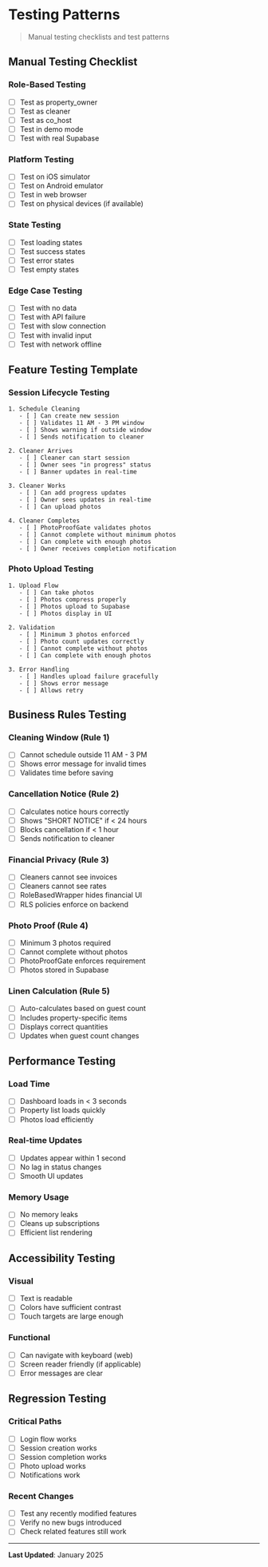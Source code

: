 # Testing Patterns

> Manual testing checklists and test patterns

## Manual Testing Checklist

### Role-Based Testing
- [ ] Test as property_owner
- [ ] Test as cleaner
- [ ] Test as co_host
- [ ] Test in demo mode
- [ ] Test with real Supabase

### Platform Testing
- [ ] Test on iOS simulator
- [ ] Test on Android emulator
- [ ] Test in web browser
- [ ] Test on physical devices (if available)

### State Testing
- [ ] Test loading states
- [ ] Test success states
- [ ] Test error states
- [ ] Test empty states

### Edge Case Testing
- [ ] Test with no data
- [ ] Test with API failure
- [ ] Test with slow connection
- [ ] Test with invalid input
- [ ] Test with network offline

## Feature Testing Template

### Session Lifecycle Testing
```
1. Schedule Cleaning
   - [ ] Can create new session
   - [ ] Validates 11 AM - 3 PM window
   - [ ] Shows warning if outside window
   - [ ] Sends notification to cleaner

2. Cleaner Arrives
   - [ ] Cleaner can start session
   - [ ] Owner sees "in progress" status
   - [ ] Banner updates in real-time

3. Cleaner Works
   - [ ] Can add progress updates
   - [ ] Owner sees updates in real-time
   - [ ] Can upload photos

4. Cleaner Completes
   - [ ] PhotoProofGate validates photos
   - [ ] Cannot complete without minimum photos
   - [ ] Can complete with enough photos
   - [ ] Owner receives completion notification
```

### Photo Upload Testing
```
1. Upload Flow
   - [ ] Can take photos
   - [ ] Photos compress properly
   - [ ] Photos upload to Supabase
   - [ ] Photos display in UI

2. Validation
   - [ ] Minimum 3 photos enforced
   - [ ] Photo count updates correctly
   - [ ] Cannot complete without photos
   - [ ] Can complete with enough photos

3. Error Handling
   - [ ] Handles upload failure gracefully
   - [ ] Shows error message
   - [ ] Allows retry
```

## Business Rules Testing

### Cleaning Window (Rule 1)
- [ ] Cannot schedule outside 11 AM - 3 PM
- [ ] Shows error message for invalid times
- [ ] Validates time before saving

### Cancellation Notice (Rule 2)
- [ ] Calculates notice hours correctly
- [ ] Shows "SHORT NOTICE" if < 24 hours
- [ ] Blocks cancellation if < 1 hour
- [ ] Sends notification to cleaner

### Financial Privacy (Rule 3)
- [ ] Cleaners cannot see invoices
- [ ] Cleaners cannot see rates
- [ ] RoleBasedWrapper hides financial UI
- [ ] RLS policies enforce on backend

### Photo Proof (Rule 4)
- [ ] Minimum 3 photos required
- [ ] Cannot complete without photos
- [ ] PhotoProofGate enforces requirement
- [ ] Photos stored in Supabase

### Linen Calculation (Rule 5)
- [ ] Auto-calculates based on guest count
- [ ] Includes property-specific items
- [ ] Displays correct quantities
- [ ] Updates when guest count changes

## Performance Testing

### Load Time
- [ ] Dashboard loads in < 3 seconds
- [ ] Property list loads quickly
- [ ] Photos load efficiently

### Real-time Updates
- [ ] Updates appear within 1 second
- [ ] No lag in status changes
- [ ] Smooth UI updates

### Memory Usage
- [ ] No memory leaks
- [ ] Cleans up subscriptions
- [ ] Efficient list rendering

## Accessibility Testing

### Visual
- [ ] Text is readable
- [ ] Colors have sufficient contrast
- [ ] Touch targets are large enough

### Functional
- [ ] Can navigate with keyboard (web)
- [ ] Screen reader friendly (if applicable)
- [ ] Error messages are clear

## Regression Testing

### Critical Paths
- [ ] Login flow works
- [ ] Session creation works
- [ ] Session completion works
- [ ] Photo upload works
- [ ] Notifications work

### Recent Changes
- [ ] Test any recently modified features
- [ ] Verify no new bugs introduced
- [ ] Check related features still work

---

**Last Updated**: January 2025

